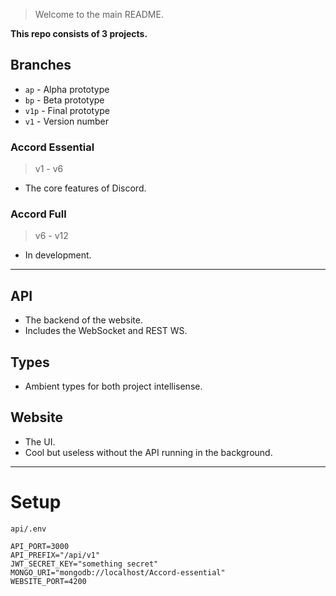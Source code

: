 > Welcome to the main README.

**This repo consists of 3 projects.**

## Branches

- `ap` - Alpha prototype
- `bp` - Beta prototype
- `v1p` - Final prototype
- `v1` - Version number

### Accord Essential

> v1 - v6

- The core features of Discord.

### Accord Full

> v6 - v12

- In development.

---

## API

- The backend of the website.
- Includes the WebSocket and REST WS.

## Types

- Ambient types for both project intellisense.

## Website

- The UI.
- Cool but useless without the API running in the background.

---

# Setup

`api/.env`

```
API_PORT=3000
API_PREFIX="/api/v1"
JWT_SECRET_KEY="something secret"
MONGO_URI="mongodb://localhost/Accord-essential"
WEBSITE_PORT=4200
```
